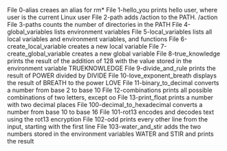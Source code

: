 File 0-alias creaes an alias for rm*
File 1-hello_you prints hello user, where user is the current Linux user
File 2-path adds /action to the PATH. /action
File 3-paths counts the number of directories in the PATH
File 4-global_variables lists environment variables
File 5-local_variables  lists all local variables and environment variables, and functions
File 6-create_local_variable creates a new local variable
File 7-create_global_variable creates a new global variable
File 8-true_knowledge prints the result of the addition of 128 with the value stored in the environment variable TRUEKNOWLEDGE
File 9-divide_and_rule prints the result of POWER divided by DIVIDE
File 10-love_exponent_breath displays the result of BREATH to the power LOVE
File 11-binary_to_decimal converts a number from base 2 to base 10
File 12-combinations prints all possible combinations of two letters, except oo
File 13-print_float prints a number with two decimal places
File 100-decimal_to_hexadecimal converts a number from base 10 to base 16
File 101-rot13 encodes and decodes text using the rot13 encryption
File 102-odd prints every other line from the input, starting with the first line
File 103-water_and_stir adds the two numbers stored in the environment variables WATER and STIR and prints the result
